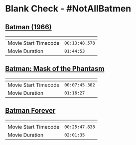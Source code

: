 Blank Check - #NotAllBatmen
===============
[Batman (1966)](https://www.patreon.com/posts/batman-1966-65837308)
---------------
| <!-- -->             | <!-- -->       |
|----------------------|----------------|
| Movie Start Timecode | `00:13:48.578` |
| Movie Duration       | `01:44:53`     |

[Batman: Mask of the Phantasm](https://www.patreon.com/posts/batman-mask-of-66697607)
---------------
| <!-- -->             | <!-- -->       |
|----------------------|----------------|
| Movie Start Timecode | `00:07:45.382` |
| Movie Duration       | `01:16:27`     |

[Batman Forever](https://www.patreon.com/posts/batman-forever-67169952)
---------------
| <!-- -->             | <!-- -->       |
|----------------------|----------------|
| Movie Start Timecode | `00:25:47.838` |
| Movie Duration       | `02:01:35`     |
